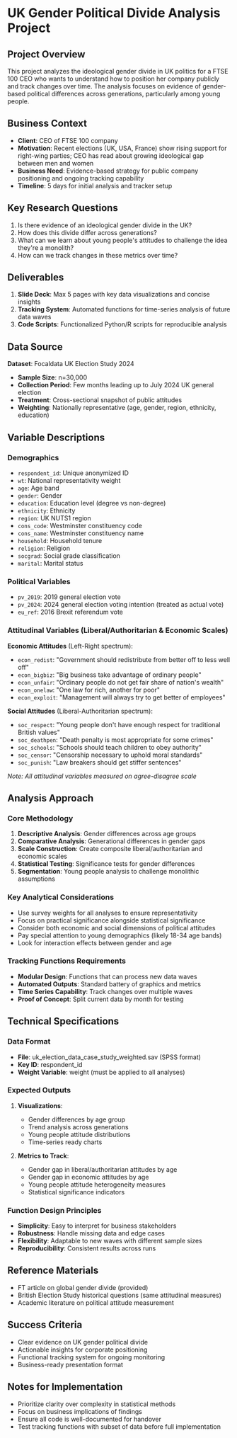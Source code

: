# UK Gender Political Divide Analysis Project

## Project Overview

This project analyzes the ideological gender divide in UK politics for a FTSE 100 CEO who wants to understand how to position her company publicly and track changes over time. The analysis focuses on evidence of gender-based political differences across generations, particularly among young people.

## Business Context

- **Client**: CEO of FTSE 100 company
- **Motivation**: Recent elections (UK, USA, France) show rising support for right-wing parties; CEO has read about growing ideological gap between men and women
- **Business Need**: Evidence-based strategy for public company positioning and ongoing tracking capability
- **Timeline**: 5 days for initial analysis and tracker setup

## Key Research Questions

1. Is there evidence of an ideological gender divide in the UK?
2. How does this divide differ across generations?
3. What can we learn about young people's attitudes to challenge the idea they're a monolith?
4. How can we track changes in these metrics over time?

## Deliverables

1. **Slide Deck**: Max 5 pages with key data visualizations and concise insights
2. **Tracking System**: Automated functions for time-series analysis of future data waves
3. **Code Scripts**: Functionalized Python/R scripts for reproducible analysis

## Data Source

**Dataset**: Focaldata UK Election Study 2024
- **Sample Size**: n=30,000
- **Collection Period**: Few months leading up to July 2024 UK general election
- **Treatment**: Cross-sectional snapshot of public attitudes
- **Weighting**: Nationally representative (age, gender, region, ethnicity, education)

## Variable Descriptions

### Demographics
- `respondent_id`: Unique anonymized ID
- `wt`: National representativity weight
- `age`: Age band
- `gender`: Gender
- `education`: Education level (degree vs non-degree)
- `ethnicity`: Ethnicity
- `region`: UK NUTS1 region
- `cons_code`: Westminster constituency code
- `cons_name`: Westminster constituency name
- `household`: Household tenure
- `religion`: Religion
- `socgrad`: Social grade classification
- `marital`: Marital status

### Political Variables
- `pv_2019`: 2019 general election vote
- `pv_2024`: 2024 general election voting intention (treated as actual vote)
- `eu_ref`: 2016 Brexit referendum vote

### Attitudinal Variables (Liberal/Authoritarian & Economic Scales)

**Economic Attitudes** (Left-Right spectrum):
- `econ_redist`: "Government should redistribute from better off to less well off"
- `econ_bigbiz`: "Big business take advantage of ordinary people"
- `econ_unfair`: "Ordinary people do not get fair share of nation's wealth"
- `econ_onelaw`: "One law for rich, another for poor"
- `econ_exploit`: "Management will always try to get better of employees"

**Social Attitudes** (Liberal-Authoritarian spectrum):
- `soc_respect`: "Young people don't have enough respect for traditional British values"
- `soc_deathpen`: "Death penalty is most appropriate for some crimes"
- `soc_schools`: "Schools should teach children to obey authority"
- `soc_censor`: "Censorship necessary to uphold moral standards"
- `soc_punish`: "Law breakers should get stiffer sentences"

*Note: All attitudinal variables measured on agree-disagree scale*

## Analysis Approach

### Core Methodology
1. **Descriptive Analysis**: Gender differences across age groups
2. **Comparative Analysis**: Generational differences in gender gaps
3. **Scale Construction**: Create composite liberal/authoritarian and economic scales
4. **Statistical Testing**: Significance tests for gender differences
5. **Segmentation**: Young people analysis to challenge monolithic assumptions

### Key Analytical Considerations
- Use survey weights for all analyses to ensure representativity
- Focus on practical significance alongside statistical significance
- Consider both economic and social dimensions of political attitudes
- Pay special attention to young demographics (likely 18-34 age bands)
- Look for interaction effects between gender and age

### Tracking Functions Requirements
- **Modular Design**: Functions that can process new data waves
- **Automated Outputs**: Standard battery of graphics and metrics
- **Time Series Capability**: Track changes over multiple waves
- **Proof of Concept**: Split current data by month for testing

## Technical Specifications

### Data Format
- **File**: uk_election_data_case_study_weighted.sav (SPSS format)
- **Key ID**: respondent_id
- **Weight Variable**: weight (must be applied to all analyses)

### Expected Outputs
1. **Visualizations**: 
   - Gender differences by age group
   - Trend analysis across generations
   - Young people attitude distributions
   - Time-series ready charts

2. **Metrics to Track**:
   - Gender gap in liberal/authoritarian attitudes by age
   - Gender gap in economic attitudes by age
   - Young people attitude heterogeneity measures
   - Statistical significance indicators

### Function Design Principles
- **Simplicity**: Easy to interpret for business stakeholders
- **Robustness**: Handle missing data and edge cases
- **Flexibility**: Adaptable to new waves with different sample sizes
- **Reproducibility**: Consistent results across runs

## Reference Materials
- FT article on global gender divide (provided)
- British Election Study historical questions (same attitudinal measures)
- Academic literature on political attitude measurement

## Success Criteria
- Clear evidence on UK gender political divide
- Actionable insights for corporate positioning
- Functional tracking system for ongoing monitoring
- Business-ready presentation format

## Notes for Implementation
- Prioritize clarity over complexity in statistical methods
- Focus on business implications of findings
- Ensure all code is well-documented for handover
- Test tracking functions with subset of data before full implementation